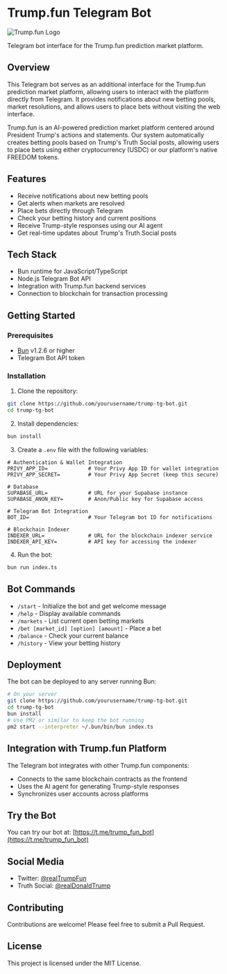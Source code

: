 # Trump.fun Telegram Bot

![Trump.fun Logo](https://fxewzungnacaxpsnowcu.supabase.co/storage/v1/object/public/trump-fun/logo/trump.fun.logo.jpg)

Telegram bot interface for the Trump.fun prediction market platform.

## Overview

This Telegram bot serves as an additional interface for the Trump.fun prediction market platform, allowing users to interact with the platform directly from Telegram. It provides notifications about new betting pools, market resolutions, and allows users to place bets without visiting the web interface.

Trump.fun is an AI-powered prediction market platform centered around President Trump's actions and statements. Our system automatically creates betting pools based on Trump's Truth Social posts, allowing users to place bets using either cryptocurrency (USDC) or our platform's native FREEDOM tokens.

## Features

- Receive notifications about new betting pools
- Get alerts when markets are resolved
- Place bets directly through Telegram
- Check your betting history and current positions
- Receive Trump-style responses using our AI agent
- Get real-time updates about Trump's Truth Social posts

## Tech Stack

- Bun runtime for JavaScript/TypeScript
- Node.js Telegram Bot API
- Integration with Trump.fun backend services
- Connection to blockchain for transaction processing

## Getting Started

### Prerequisites

- [Bun](https://bun.sh) v1.2.6 or higher
- Telegram Bot API token

### Installation

1. Clone the repository:

```bash
git clone https://github.com/yourusername/trump-tg-bot.git
cd trump-tg-bot
```

2. Install dependencies:

```bash
bun install
```

3. Create a `.env` file with the following variables:

```
# Authentication & Wallet Integration
PRIVY_APP_ID=             # Your Privy App ID for wallet integration
PRIVY_APP_SECRET=         # Your Privy App Secret (keep this secure)

# Database
SUPABASE_URL=             # URL for your Supabase instance
SUPABASE_ANON_KEY=        # Anon/Public key for Supabase access

# Telegram Bot Integration
BOT_ID=                   # Your Telegram bot ID for notifications

# Blockchain Indexer
INDEXER_URL=              # URL for the blockchain indexer service
INDEXER_API_KEY=          # API key for accessing the indexer
```

4. Run the bot:

```bash
bun run index.ts
```

## Bot Commands

- `/start` - Initialize the bot and get welcome message
- `/help` - Display available commands
- `/markets` - List current open betting markets
- `/bet [market_id] [option] [amount]` - Place a bet
- `/balance` - Check your current balance
- `/history` - View your betting history

## Deployment

The bot can be deployed to any server running Bun:

```bash
# On your server
git clone https://github.com/yourusername/trump-tg-bot.git
cd trump-tg-bot
bun install
# Use PM2 or similar to keep the bot running
pm2 start --interpreter ~/.bun/bin/bun index.ts
```

## Integration with Trump.fun Platform

The Telegram bot integrates with other Trump.fun components:
- Connects to the same blockchain contracts as the frontend
- Uses the AI agent for generating Trump-style responses
- Synchronizes user accounts across platforms

## Try the Bot

You can try our bot at: [https://t.me/trump_fun_bot](https://t.me/trump_fun_bot)

## Social Media

- Twitter: [@realTrumpFun](https://x.com/realTrumpFun)
- Truth Social: [@realDonaldTrump](https://truthsocial.com/@realDonaldTrump)

## Contributing

Contributions are welcome! Please feel free to submit a Pull Request.

## License

This project is licensed under the MIT License.
